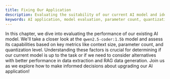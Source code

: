 ```yaml
---
title: Fixing Our Application
description: Evaluating the suitability of our current AI model and identifying potential improvements.
keywords: AI application, model evaluation, parameter count, quantization, context size, RAG data generation
---
```


In this chapter, we dive into evaluating the performance of our existing AI model. We'll take a closer look at the `qwen2.5-coder:1.5b` model and assess its capabilities based on key metrics like context size, parameter count, and quantization level. Understanding these factors is crucial for determining if our current model is up to the task or if we need to consider alternatives with better performance in data extraction and RAG data generation. Join us as we explore how to make informed decisions about upgrading our AI application!